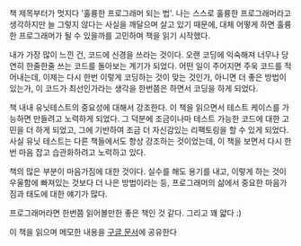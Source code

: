 책 제목부터가 멋지다 '훌륭한 프로그래머 되는 법'. 나는 스스로 훌륭한 프로그래머라고 생각하지만 늘 그렇지 않다는 사실을 깨달으며 살고 있기 때문에, 대체 어떻게 하면 훌륭한 프로그래머가 될 수 있을까를 고민하며 책을 읽기 시작했다.

 내가 가장 많이 느낀 건, 코드에 신경을 쓰라는 것이다. 오랜 코딩에 익숙해져 너무나 당연히 한줄한줄 쓰는 코드를 돌아보는 계기가 되었다. 어떤 일이 주어지면 주욱 코드를 적어내는데, 이제는 다시 한번 이렇게 코딩하는 것이 맞는 것인가, 아니면 더 좋은 방법이 있는가, 이 코드가 최선인가라는 생각을 한번쯤은 하면서 코딩을 하게 되었다.

 책 내내 유닛테스트의 중요성에 대해서 강조한다. 이 책을 읽으면서 테스트 케이스를 가능하면 만들려고 노력하게 되었다. 그 덕분에 조금이나마 테스트 가능한 코드에 대한 고민을 더 하게 되었고, 그에 기반하여 조금 더 자신감있는 리팩토링을 할 수 있게 되었다. 사실 유닛 테스트는 다른 책들에서도 항상 강조하는 것이었는데, 이 책을 보면서 다시 한번 마음 잡고 습관화하려고 노력하고 있다.

 책의 많은 부분이 마음가짐에 대한 것이다. 실수를 해도 용기를 내고, 이렇게 하는 것이 우울함에 빠져있는 것보다 더 나은 방법이라는 등, 프로그래머의 삶에서 중요한 마음가짐과 태도에 대한 얘기가 많다.

 프로그래머라면 한번쯤 읽어볼만한 좋은 책인 것 같다. 그리고 꽤 얇다 :)


 이 책을 읽으며 메모한 내용을 [구글 문서](https://docs.google.com/document/d/e/2PACX-1vQxjG3v1QNhYCUqpJEVlediT902t0-zcU4a0iMT7KDNIHmcT6Qty_2CYOI3cde1yogz62tzRbQyP6-_/pub)에 공유한다
